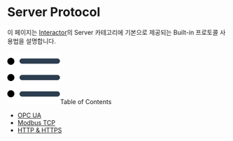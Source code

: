 # Server Protocol
이 페이지는 <u>Interactor</u>의 Server 카테고리에 기본으로 제공되는 Built-in 프로토콜 사용법을 설명합니다.

<div class="toc-title"><img src="../../img/icon/list.svg">Table of Contents</div>

- [OPC UA](#)
- [Modbus TCP](#)
- [HTTP & HTTPS](http.md)
